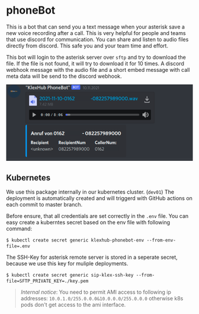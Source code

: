 # phoneBot

This is a bot that can send you a text message when your asterisk save a new voice recording after a call. This is very helpful for people and teams that use discord for communication. You can share and listen to audio files directly from discord.
This safe you and your team time and effort.

This bot will login to the asterisk server over `sftp` and try to download the file. If the file is not found, it will try to download it for 10 times.
A discord webhook message with the audio file and a short embed message with call meta data will be send to the discord webhook.

![](/images/example.png)

## Kubernetes

We use this package internally in our kubernetes cluster. (`dev01`)
The deployment is automatically created and will triggerd with GitHub actions on each commit to master branch.

Before ensure, that all credentials are set correctly in the `.env` file.
You can easy create a kuberntes secret based on the env file with following command:

```
$ kubectl create secret generic klexhub-phonebot-env --from-env-file=.env
```

The SSH-Key for asterisk remote server is stored in a seperate secret, because we use this key for muliple deployments.

```
$ kubectl create secret generic sip-klex-ssh-key --from-file=SFTP_PRIVATE_KEY=./key.pem
```

> _Internal notice_: You need to permit AMI access to following ip addresses: `10.0.1.0/255.0.0.0&10.0.0.0/255.0.0.0` otherwise k8s pods don't get access to the ami interface.

